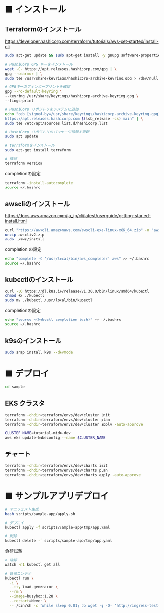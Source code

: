 # ■ インストール
## Terraformのインストール

https://developer.hashicorp.com/terraform/tutorials/aws-get-started/install-cli

```bash
sudo apt-get update && sudo apt-get install -y gnupg software-properties-common

# HashiCorp GPG キーをインストール
wget -O- https://apt.releases.hashicorp.com/gpg | \
gpg --dearmor | \
sudo tee /usr/share/keyrings/hashicorp-archive-keyring.gpg > /dev/null

# GPGキーのフィンガープリントを確認
gpg --no-default-keyring \
--keyring /usr/share/keyrings/hashicorp-archive-keyring.gpg \
--fingerprint

# HashiCorp リポジトリをシステムに追加
echo "deb [signed-by=/usr/share/keyrings/hashicorp-archive-keyring.gpg] \
https://apt.releases.hashicorp.com $(lsb_release -cs) main" | \
sudo tee /etc/apt/sources.list.d/hashicorp.list

# HashiCorp リポジトリのパッケージ情報を更新
sudo apt update

# terraformをインストール
sudo apt-get install terraform

# 確認
terraform version
```

completionの設定

```bash
terraform -install-autocomplete
source ~/.bashrc
```

## awscliのインストール

https://docs.aws.amazon.com/ja_jp/cli/latest/userguide/getting-started-install.html

```bash
curl "https://awscli.amazonaws.com/awscli-exe-linux-x86_64.zip" -o "awscliv2.zip"
unzip awscliv2.zip
sudo ./aws/install
```

completion の設定

```bash
echo "complete -C '/usr/local/bin/aws_completer' aws" >> ~/.bashrc
source ~/.bashrc
```

## kubectlのインストール

```bash
curl -LO https://dl.k8s.io/release/v1.30.0/bin/linux/amd64/kubectl
chmod +x ./kubectl
sudo mv ./kubectl /usr/local/bin/kubectl
```

completionの設定

```bash
echo "source <(kubectl completion bash)" >> ~/.bashrc
source ~/.bashrc
```

## k9sのインストール

```bash
sudo snap install k9s --devmode
```


# ■ デプロイ

```bash
cd sample
```

## EKS クラスタ

```bash
terraform -chdir=terraform/envs/dev/cluster init
terraform -chdir=terraform/envs/dev/cluster plan
terraform -chdir=terraform/envs/dev/cluster apply -auto-approve
```


```bash
CLUSTER_NAME=tutorial-mido-dev
aws eks update-kubeconfig --name $CLUSTER_NAME
```

## チャート

```bash
terraform -chdir=terraform/envs/dev/charts init
terraform -chdir=terraform/envs/dev/charts plan
terraform -chdir=terraform/envs/dev/charts apply -auto-approve
```

# ■ サンプルアプリデプロイ

```bash
# マニフェスト生成
bash scripts/sample-app/apply.sh

# デプロイ
kubectl apply -f scripts/sample-app/tmp/app.yaml

# 削除
kubectl delete -f scripts/sample-app/tmp/app.yaml
```

負荷試験

```bash
# 確認
watch -n1 kubectl get all

# 負荷コンテナ
kubectl run \
  -i \
  --tty load-generator \
  --rm \
  --image=busybox:1.28 \
  --restart=Never \
  -- /bin/sh -c "while sleep 0.01; do wget -q -O- 'http://ingress-test-svc/' > /dev/null; done"
```